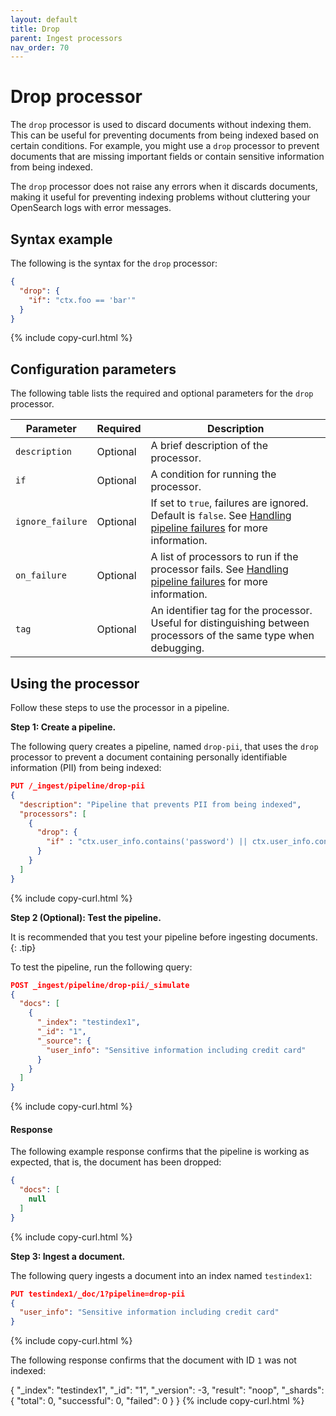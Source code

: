 ```yaml
---
layout: default
title: Drop
parent: Ingest processors
nav_order: 70
---
```


# Drop processor

The `drop` processor is used to discard documents without indexing them. This can be useful for preventing documents from being indexed based on certain conditions. For example, you might use a `drop` processor to prevent documents that are missing important fields or contain sensitive information from being indexed. 

The `drop` processor does not raise any errors when it discards documents, making it useful for preventing indexing problems without cluttering your OpenSearch logs with error messages.

## Syntax example

The following is the syntax for the `drop` processor:

```json
{
  "drop": {
    "if": "ctx.foo == 'bar'"
  }
}
```
{% include copy-curl.html %}

## Configuration parameters

The following table lists the required and optional parameters for the `drop` processor.

Parameter | Required | Description |
|-----------|-----------|-----------|
`description`  | Optional  | A brief description of the processor.  |
`if` | Optional | A condition for running the processor. |
`ignore_failure` | Optional | If set to `true`, failures are ignored. Default is `false`. See [Handling pipeline failures]({{site.url}}{{site.baseurl}}/ingest-pipelines/pipeline-failures/) for more information. |
`on_failure` | Optional | A list of processors to run if the processor fails. See [Handling pipeline failures]({{site.url}}{{site.baseurl}}/ingest-pipelines/pipeline-failures/) for more information. |
`tag` | Optional | An identifier tag for the processor. Useful for distinguishing between processors of the same type when debugging. |

## Using the processor

Follow these steps to use the processor in a pipeline.

**Step 1: Create a pipeline.**

The following query creates a pipeline, named `drop-pii`, that uses the `drop` processor to prevent a document containing personally identifiable information (PII) from being indexed:

```json
PUT /_ingest/pipeline/drop-pii
{
  "description": "Pipeline that prevents PII from being indexed",
  "processors": [
    {
      "drop": {
        "if" : "ctx.user_info.contains('password') || ctx.user_info.contains('credit card')"
      }
    }
  ]
}
```
{% include copy-curl.html %}

**Step 2 (Optional): Test the pipeline.**

It is recommended that you test your pipeline before ingesting documents.
{: .tip}

To test the pipeline, run the following query:

```json
POST _ingest/pipeline/drop-pii/_simulate
{
  "docs": [
    {
      "_index": "testindex1",
      "_id": "1",
      "_source": {
        "user_info": "Sensitive information including credit card"
      }
    }
  ]
}
```
{% include copy-curl.html %}

#### Response

The following example response confirms that the pipeline is working as expected, that is, the document has been dropped:

```json
{
  "docs": [
    null
  ]
}
```
{% include copy-curl.html %}

**Step 3: Ingest a document.**

The following query ingests a document into an index named `testindex1`:

```json
PUT testindex1/_doc/1?pipeline=drop-pii
{
  "user_info": "Sensitive information including credit card"
}
```
{% include copy-curl.html %}

The following response confirms that the document with ID `1` was not indexed: 

{
  "_index": "testindex1",
  "_id": "1",
  "_version": -3,
  "result": "noop",
  "_shards": {
    "total": 0,
    "successful": 0,
    "failed": 0
  }
}
{% include copy-curl.html %}